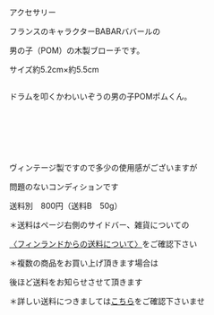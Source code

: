 <link rel="stylesheet" type="text/css" href="/assets/css/styles.css">

アクセサリー

フランスのキャラクターBABARババールの

男の子（POM）の木製ブローチです。

サイズ約5.2cm×約5.5cm

<img alt="" src="http://blog.cnobi.jp/v1/blog/user/71e35865e9e62f3f9d70420d6124d2ab/1552938636"/>
 

ドラムを叩くかわいいぞうの男の子POMポムくん。

<img alt="" src="http://blog.cnobi.jp/v1/blog/user/71e35865e9e62f3f9d70420d6124d2ab/1552938635"/>  

<img alt="" src="http://blog.cnobi.jp/v1/blog/user/71e35865e9e62f3f9d70420d6124d2ab/1552938634"/>  

 

ヴィンテージ製ですので多少の使用感がございますが

問題のないコンディションです

送料別　800円（送料B　50g）

＊送料はページ右側のサイドバー、雑貨についての

[〈フィンランドからの送料について〉](https://dkzakka.github.io/2005/03/31/雑貨について.html)をご確認下さい

＊複数の商品をお買い上げ頂きます場合は 

後ほど送料をお知らせさせて頂きます

＊詳しい送料につきましては[こちら](http://dkzakka.blog.shinobi.jp/Entry/3385/)をご確認下さいませ